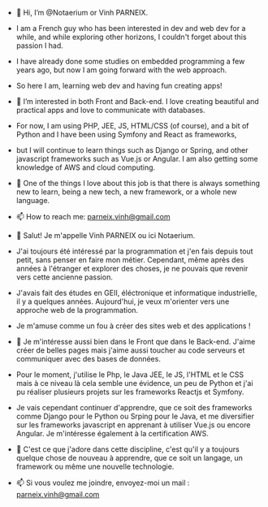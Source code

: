 - 👋 Hi, I’m @Notaerium or Vinh PARNEIX.
-  I am a French guy who has been interested in dev and web dev for a while, and while exploring other horizons, I couldn't forget about this passion I had.
-  I have already done some studies on embedded programming a few years ago, but now I am going forward with the web approach.
-  So here I am, learning web dev and having fun creating apps!
- 👀 I’m interested in both Front and Back-end. I love creating beautiful and practical apps and love to communicate with databases.
- For now, I am using PHP, JEE, JS, HTML/CSS (of course), and a bit of Python and I have been using Symfony and React as frameworks,
- but I will continue to learn things such as Django or Spring, and other javascript frameworks such as Vue.js or Angular. I am also getting some knowledge of AWS and cloud computing.
- 🌱 One of the things I love about this job is that there is always something new to learn, being a new tech, a new framework, or a whole new language.
- 📫 How to reach me: parneix.vinh@gmail.com

- 👋 Salut! Je m'appelle Vinh PARNEIX ou ici Notaerium.
-  J'ai toujours été intéressé par la programmation et j'en fais depuis tout petit, sans penser en faire mon métier. Cependant, même après des années à l'étranger et explorer des choses, je ne pouvais que revenir vers cette ancienne passion. 
-  J'avais fait des études en GEII, éléctronique et informatique industrielle, il y a quelques années. Aujourd'hui, je veux m'orienter vers une approche web de la programmation.
-  Je m'amuse comme un fou à créer des sites web et des applications !
- 👀 Je m'intéresse aussi bien dans le Front que dans le Back-end. J'aime créer de belles pages mais j'aime aussi toucher au code serveurs et communiquer avec des bases de données.
- Pour le moment, j'utilise le Php, le Java JEE, le JS, l'HTML et le CSS mais à ce niveau là cela semble une évidence, un peu de Python et j'ai pu réaliser plusieurs projets sur les frameworks Reactjs et Symfony.
- Je vais cependant continuer d'apprendre, que ce soit des frameworks comme Django pour le Python ou Srping pour le Java, et me diversifier sur les frameworks javascript en apprenant à utiliser Vue.js ou encore Angular. Je m'intéresse également à la certification AWS.
- 🌱 C'est ce que j'adore dans cette discipline, c'est qu'il y a toujours quelque chose de nouveau à apprendre, que ce soit un langage, un framework ou même une nouvelle technologie.
- 📫 Si vous voulez me joindre, envoyez-moi un mail : parneix.vinh@gmail.com

<!---
Notaerium/Notaerium is a ✨ special ✨ repository because its `README.md` (this file) appears on your GitHub profile.
You can click the Preview link to take a look at your changes.
--->
